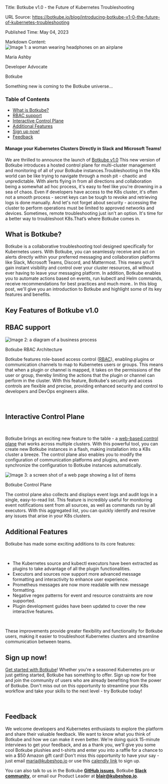 Title: Botkube v1.0 - the Future of Kubernetes Troubleshooting

URL Source: https://botkube.io/blog/introducing-botkube-v1-0-the-future-of-kubernetes-troubleshooting

Published Time: May 04, 2023

Markdown Content:
![Image 1: a woman wearing headphones on an airplane](https://assets-global.website-files.com/634fabb21508d6c9db9bc46f/6408ed63e5b48fed17e54625_SE6Pjp9PW9TaOwePHJXRaxaLQgYdT2HX_5PYASmvIx8.jpeg)

Maria Ashby

Developer Advocate

Botkube

Something new is coming to the Botkube universe...

### Table of Contents

*   [What is Botkube?](#what-is-botkube-)
*   [RBAC support](#rbac-support-)
*   [Interactive Control Plane](#interactive-control-plane-)
*   [Additional Features](#additional-features)
*   [Sign up now!](#sign-up-now-)
*   [Feedback](#feedback)

#### Manage your Kubernetes Clusters Directly in Slack and Microsoft Teams!

We are thrilled to announce the launch of [Botkube v1.0](https://app.botkube.io/) This new version of Botkube introduces a hosted control plane for multi-cluster management and monitoring of all of your Botkube instances.Troubleshooting in the K8s world can be like trying to navigate through a mosh pit - chaotic and unpredictable. With alerts flying in from all directions and collaboration being a somewhat ad hoc process, it's easy to feel like you're drowning in a sea of chaos. Even if developers have access to the K8s cluster, it's often not a smooth process - secret keys can be tough to revoke and retrieving logs is done manually. And let's not forget about security - accessing the cluster to perform operations must be limited to approved networks and devices. Sometimes, remote troubleshooting just isn't an option. It's time for a better way to troubleshoot K8s.That’s where Botkube comes in.

What is Botkube?
----------------

Botkube is a collaborative troubleshooting tool designed specifically for Kubernetes users. With Botkube, you can seamlessly receive and act on alerts directly within your preferred messaging and collaboration platforms like Slack, Microsoft Teams, Discord, and Mattermost. This means you'll gain instant visibility and control over your cluster resources, all without ever having to leave your messaging platform. In addition, Botkube enables you to automate actions based on events, run kubectl and Helm commands, receive recommendations for best practices and much more.. In this blog post, we'll give you an introduction to Botkube and highlight some of its key features and benefits.

Key Features of Botkube v1.0
----------------------------

RBAC support
------------

![Image 2: a diagram of a business process](https://assets-global.website-files.com/634fabb21508d6c9db9bc46f/6437222690593713ca726589_botkube-read-only-717ed01cf9fa5e6621f2a09c7b29a32d.svg)

Botkube RBAC Architecture

Botkube features role-based access control ([RBAC](https://docs.botkube.io/configuration/rbac/)), enabling plugins or communication channels to map to Kubernetes users or groups. This means that when a plugin or channel is mapped, it takes on the permissions of the user or group, thereby limiting the actions that the plugin or channel can perform in the cluster. With this feature, Botkube's security and access controls are flexible and precise, providing enhanced security and control to developers and DevOps engineers alike.

‍

Interactive Control Plane
-------------------------

‍

Botkube brings an exciting new feature to the table - a [web-based control plane](https://app.botkube.io/) that works across multiple clusters. With this powerful tool, you can create new Botkube instances in a flash, making installation into a K8s cluster a breeze. The control plane also enables you to modify the configuration of communication platforms and plugins, and even synchronize the configuration to Botkube instances automatically.

![Image 3: a screen shot of a web page showing a list of items](https://assets-global.website-files.com/634fabb21508d6c9db9bc46f/643728ace69f4305d971ce6f_Screen%20Shot%202023-04-12%20at%202.54.18%20PM.png)

Botkube Control Plane

The control plane also collects and displays event logs and audit logs in a single, easy-to-read list. This feature is incredibly useful for monitoring event notifications sent from all sources, as well as commands run by all executors. With this aggregated list, you can quickly identify and resolve any issues that arise in your K8s clusters.

Additional Features
-------------------

Botkube has made some exciting additions to its core features:

‍

*   The Kubernetes source and kubectl executors have been extracted as plugins to take advantage of all the plugin functionalities.
*   Executors and sources now support more advanced message formatting and interactivity to enhance user experience.
*   Prometheus messages are now more readable with new message formatting.
*   Negative regex patterns for event and resource constraints are now supported.
*   Plugin development guides have been updated to cover the new interactive features.

‍

These improvements provide greater flexibility and functionality for Botkube users, making it easier to troubleshoot Kubernetes clusters and streamline communication between teams.

Sign up now!
------------

[Get started with Botkube](https://app.botkube.io/)! Whether you're a seasoned Kubernetes pro or just getting started, Botkube has something to offer. Sign up now for free and join the community of users who are already benefiting from the power of Botkube. Don't miss out on this opportunity to streamline your K8s workflow and take your skills to the next level - try Botkube today!

‍

Feedback
--------

We welcome developers and Kubernetes enthusiasts to explore the platform and share their valuable feedback. We want to know what you think of Botkube and how we can make it even better. We're doing quick 15-minute interviews to get your feedback, and as a thank you, we'll give you some cool Botkube plushies and t-shirts and enter you into a raffle for a chance to win a $50 Amazon gift card! Don't miss this opportunity to have your say - just email [maria@kubeshop.io](mailto:maria@kubeshop.io) or use this [calendly link](https://calendly.com/maria-botkube/15min) to sign up.

You can also talk to us in the Botkube [**GitHub issues**](https://github.com/kubeshop/botkube/issues), Botkube [**Slack community**](http://join.botkube.io/), or email our Product Leader at [**blair@kubeshop.io**](mailto:blair@kubeshop.io).
